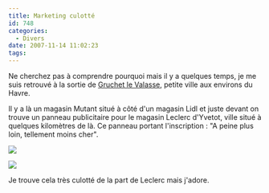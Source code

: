 ```yaml
---
title: Marketing culotté
id: 748
categories:
  - Divers
date: 2007-11-14 11:02:23
tags:
---
```


Ne cherchez pas à comprendre pourquoi mais il y a quelques temps, je me suis retrouvé à la sortie de [Gruchet le Valasse](http://maps.google.com/maps?f=q&amp;hl=en&amp;geocode=&amp;q=Gruchet+le+Valasse,+france&amp;sll=37.0625,-95.677068&amp;sspn=33.764224,82.265625&amp;ie=UTF8&amp;ll=49.557066,0.483398&amp;spn=0.108014,0.32135&amp;z=12&amp;iwloc=addr&amp;om=1), petite ville aux environs du Havre.

Il y a là un magasin Mutant situé à côté d'un magasin Lidl et juste devant on trouve un panneau publicitaire pour le magasin Leclerc d'Yvetot, ville situé à quelques kilomètres de là. Ce panneau portant l'inscription&nbsp;: "A peine plus loin, tellement moins cher".

![](/images/leclerc_yvetot.jpg)

![](/images/leclerc_yvetot_detail.jpg)

Je trouve cela très culotté de la part de Leclerc mais j'adore.